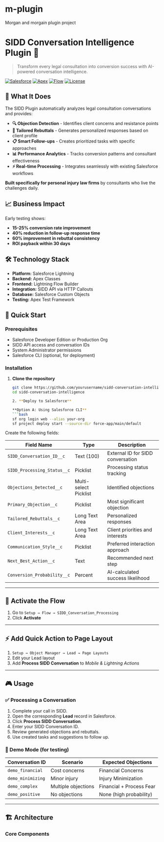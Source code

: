 # m-plugin
Morgan and morgain plugin project

# SIDD Conversation Intelligence Plugin 🚀

> Transform every legal consultation into conversion success with AI-powered conversation intelligence.

[![Salesforce](https://img.shields.io/badge/Salesforce-Lightning-blue?logo=salesforce)](https://salesforce.com)
[![Apex](https://img.shields.io/badge/Apex-Classes-orange)](https://developer.salesforce.com/docs/atlas.en-us.apexcode.meta/apexcode/)
[![Flow](https://img.shields.io/badge/Lightning-Flow-purple)](https://help.salesforce.com/s/articleView?id=sf.flow.htm)
[![License](https://img.shields.io/badge/License-MIT-green.svg)](LICENSE)

## 🎯 What It Does

The SIDD Plugin automatically analyzes legal consultation conversations and provides:

- **🔍 Objection Detection** - Identifies client concerns and resistance points
- **💬 Tailored Rebuttals** - Generates personalized responses based on client profile
- **📋 Smart Follow-ups** - Creates prioritized tasks with specific approaches
- **📊 Performance Analytics** - Tracks conversion patterns and consultant effectiveness
- **⚡ Real-time Processing** - Integrates seamlessly with existing Salesforce workflows

**Built specifically for personal injury law firms** by consultants who live the challenges daily.

## 📈 Business Impact

Early testing shows:
- **15-25% conversion rate improvement**
- **40% reduction in follow-up response time**
- **60% improvement in rebuttal consistency**
- **ROI payback within 30 days**

## 🛠️ Technology Stack

- **Platform:** Salesforce Lightning
- **Backend:** Apex Classes
- **Frontend:** Lightning Flow Builder
- **Integration:** SIDD API via HTTP Callouts
- **Database:** Salesforce Custom Objects
- **Testing:** Apex Test Framework

## 🚀 Quick Start

### Prerequisites

- Salesforce Developer Edition or Production Org
- SIDD API access and conversation IDs
- System Administrator permissions
- Salesforce CLI (optional, for deployment)

### Installation

1. **Clone the repository**
   ```bash
   git clone https://github.com/yourusername/sidd-conversation-intelligence.git
   cd sidd-conversation-intelligence

   2. **Deploy to Salesforce**

   **Option A: Using Salesforce CLI**
   ```bash
   sf org login web --alias your-org
   sf project deploy start --source-dir force-app/main/default

   
Create the following fields:

| Field Name                     | Type                 | Description                                   |
|-------------------------------|----------------------|-----------------------------------------------|
| `SIDD_Conversation_ID__c`     | Text (100)           | External ID for SIDD conversation             |
| `SIDD_Processing_Status__c`   | Picklist             | Processing status tracking                    |
| `Objections_Detected__c`      | Multi-select Picklist| Identified objections                         |
| `Primary_Objection__c`        | Picklist             | Most significant objection                    |
| `Tailored_Rebuttals__c`       | Long Text Area       | Personalized responses                        |
| `Client_Interests__c`         | Long Text Area       | Client priorities and interests               |
| `Communication_Style__c`      | Picklist             | Preferred interaction approach                |
| `Next_Best_Action__c`         | Text                 | Recommended next step                         |
| `Conversion_Probability__c`   | Percent              | AI-calculated success likelihood              |

---

## 🔁 Activate the Flow

1. Go to `Setup → Flow → SIDD_Conversation_Processing`
2. Click **Activate**

---

## ⚡ Add Quick Action to Page Layout

1. `Setup → Object Manager → Lead → Page Layouts`
2. Edit your Lead layout
3. Add **Process SIDD Conversation** to *Mobile & Lightning Actions*

---

## 🎮 Usage

### ✅ Processing a Conversation

1. Complete your call in SIDD.
2. Open the corresponding **Lead** record in Salesforce.
3. Click **Process SIDD Conversation**.
4. Enter your SIDD Conversation ID.
5. Review generated objections and rebuttals.
6. Use created tasks and suggestions to follow up.

### 🧪 Demo Mode (for testing)

| Conversation ID     | Scenario             | Expected Objections          |
|---------------------|----------------------|-------------------------------|
| `demo_financial`    | Cost concerns        | Financial Concerns           |
| `demo_minimizing`   | Minor injury         | Injury Minimization          |
| `demo_complex`      | Multiple objections  | Financial + Process Fear     |
| `demo_positive`     | No objections        | None (high probability)      |

---

## 🏗️ Architecture

### Core Components

